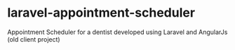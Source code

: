 # laravel-appointment-scheduler
Appointment Scheduler for a dentist developed using Laravel and AngularJs (old client project)
